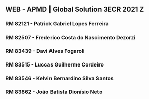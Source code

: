 ## WEB - APMD | Global Solution 3ECR 2021 Z 

### RM 82121 - Patrick Gabriel Lopes Ferreira
### RM 82507 - Frederico Costa do Nascimento Dezorzi
### RM 83439 - Davi Alves Fogaroli
### RM 83515 - Luccas Guilherme Cordeiro
### RM 83546 - Kelvin Bernardino Silva Santos
### RM 83862 - João Batista Dionísio Neto

